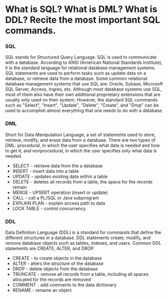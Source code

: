 # What is SQL? What is DML? What is DDL? Recite the most important SQL commands.

### SQL
SQL stands for Structured Query Language. SQL is used to communicate with a database. According to ANSI (American National Standards Institute), it is the standard language for relational database management systems. SQL statements are used to perform tasks such as update data on a database, or retrieve data from a database. Some common relational database management systems that use SQL are: Oracle, Sybase, Microsoft SQL Server, Access, Ingres, etc. Although most database systems use SQL, most of them also have their own additional proprietary extensions that are usually only used on their system. However, the standard SQL commands such as "Select", "Insert", "Update", "Delete", "Create", and "Drop" can be used to accomplish almost everything that one needs to do with a database. 

### DML
Short for Data Manipulation Language, a set of statements used to store, retrieve, modify, and erase data from a database. There are two types of DML: procedural, in which the user specifies what data is needed and how to get it; and nonprocedural, in which the user specifies only what data is needed.

   - SELECT - retrieve data from the a database
   - INSERT - insert data into a table
   - UPDATE - updates existing data within a table
   - DELETE - deletes all records from a table, the space for the records remain
   - MERGE - UPSERT operation (insert or update)
   - CALL - call a PL/SQL or Java subprogram
   - EXPLAIN PLAN - explain access path to data
   - LOCK TABLE - control concurrency

### DDL
Data Definition Language (DDL) is a standard for commands that define the different structures in a database. DDL statements create, modify, and remove database objects such as tables, indexes, and users. Common DDL statements are CREATE, ALTER, and DROP.

   - CREATE - to create objects in the database
   - ALTER - alters the structure of the database
   - DROP - delete objects from the database
   - TRUNCATE - remove all records from a table, including all spaces allocated for the records are removed
   - COMMENT - add comments to the data dictionary
   - RENAME - rename an object

